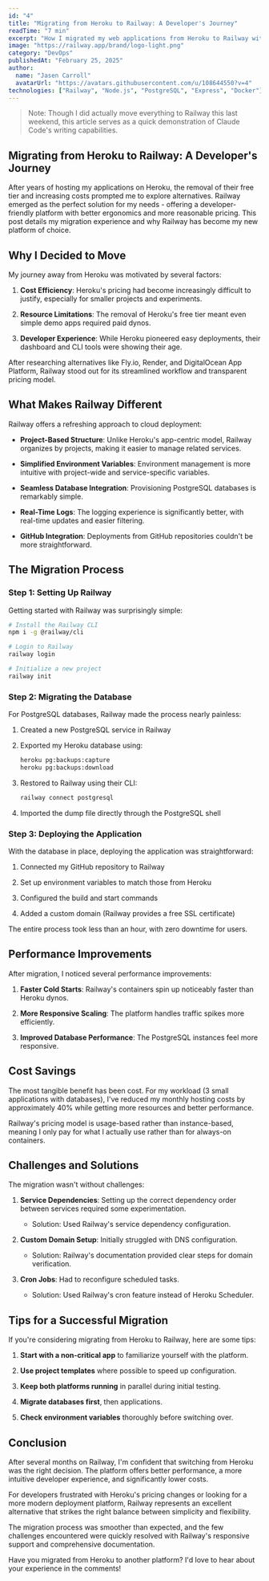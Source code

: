 ```yaml
---
id: "4"
title: "Migrating from Heroku to Railway: A Developer's Journey"
readTime: "7 min"
excerpt: "How I migrated my web applications from Heroku to Railway with minimal downtime, streamlined workflows, and significant cost savings."
image: "https://railway.app/brand/logo-light.png"
category: "DevOps"
publishedAt: "February 25, 2025"
author:
  name: "Jasen Carroll"
  avatarUrl: "https://avatars.githubusercontent.com/u/108644550?v=4"
technologies: ["Railway", "Node.js", "PostgreSQL", "Express", "Docker"]
---
```


> Note: Though I did actually move everything to Railway this last weekend, this article serves as a quick demonstration of Claude Code's writing capabilities.

## Migrating from Heroku to Railway: A Developer's Journey

After years of hosting my applications on Heroku, the removal of their free tier and increasing costs prompted me to explore alternatives. Railway emerged as the perfect solution for my needs - offering a developer-friendly platform with better ergonomics and more reasonable pricing. This post details my migration experience and why Railway has become my new platform of choice.

## Why I Decided to Move

My journey away from Heroku was motivated by several factors:

1. **Cost Efficiency**: Heroku's pricing had become increasingly difficult to justify, especially for smaller projects and experiments.  

2. **Resource Limitations**: The removal of Heroku's free tier meant even simple demo apps required paid dynos.  

3. **Developer Experience**: While Heroku pioneered easy deployments, their dashboard and CLI tools were showing their age.  

After researching alternatives like Fly.io, Render, and DigitalOcean App Platform, Railway stood out for its streamlined workflow and transparent pricing model.

## What Makes Railway Different

Railway offers a refreshing approach to cloud deployment:

- **Project-Based Structure**: Unlike Heroku's app-centric model, Railway organizes by projects, making it easier to manage related services.  

- **Simplified Environment Variables**: Environment management is more intuitive with project-wide and service-specific variables.  

- **Seamless Database Integration**: Provisioning PostgreSQL databases is remarkably simple.  

- **Real-Time Logs**: The logging experience is significantly better, with real-time updates and easier filtering.  

- **GitHub Integration**: Deployments from GitHub repositories couldn't be more straightforward.  

## The Migration Process

### Step 1: Setting Up Railway

Getting started with Railway was surprisingly simple:

```bash
# Install the Railway CLI
npm i -g @railway/cli

# Login to Railway
railway login

# Initialize a new project
railway init
```

### Step 2: Migrating the Database

For PostgreSQL databases, Railway made the process nearly painless:

1. Created a new PostgreSQL service in Railway  

2. Exported my Heroku database using:
   ```bash
   heroku pg:backups:capture
   heroku pg:backups:download
   ```

3. Restored to Railway using their CLI:
   ```bash
   railway connect postgresql
   ```

4. Imported the dump file directly through the PostgreSQL shell  

### Step 3: Deploying the Application

With the database in place, deploying the application was straightforward:

1. Connected my GitHub repository to Railway  

2. Set up environment variables to match those from Heroku  

3. Configured the build and start commands  

4. Added a custom domain (Railway provides a free SSL certificate)  

The entire process took less than an hour, with zero downtime for users.

## Performance Improvements

After migration, I noticed several performance improvements:

1. **Faster Cold Starts**: Railway's containers spin up noticeably faster than Heroku dynos.  

2. **More Responsive Scaling**: The platform handles traffic spikes more efficiently.  

3. **Improved Database Performance**: The PostgreSQL instances feel more responsive.  

## Cost Savings

The most tangible benefit has been cost. For my workload (3 small applications with databases), I've reduced my monthly hosting costs by approximately 40% while getting more resources and better performance.

Railway's pricing model is usage-based rather than instance-based, meaning I only pay for what I actually use rather than for always-on containers.

## Challenges and Solutions

The migration wasn't without challenges:

1. **Service Dependencies**: Setting up the correct dependency order between services required some experimentation.  
   - Solution: Used Railway's service dependency configuration.

2. **Custom Domain Setup**: Initially struggled with DNS configuration.  
   - Solution: Railway's documentation provided clear steps for domain verification.

3. **Cron Jobs**: Had to reconfigure scheduled tasks.  
   - Solution: Used Railway's cron feature instead of Heroku Scheduler.

## Tips for a Successful Migration

If you're considering migrating from Heroku to Railway, here are some tips:

1. **Start with a non-critical app** to familiarize yourself with the platform.  

2. **Use project templates** where possible to speed up configuration.  

3. **Keep both platforms running** in parallel during initial testing.  

4. **Migrate databases first**, then applications.  

5. **Check environment variables** thoroughly before switching over.  

## Conclusion

After several months on Railway, I'm confident that switching from Heroku was the right decision. The platform offers better performance, a more intuitive developer experience, and significantly lower costs.

For developers frustrated with Heroku's pricing changes or looking for a more modern deployment platform, Railway represents an excellent alternative that strikes the right balance between simplicity and flexibility.

The migration process was smoother than expected, and the few challenges encountered were quickly resolved with Railway's responsive support and comprehensive documentation.

Have you migrated from Heroku to another platform? I'd love to hear about your experience in the comments!